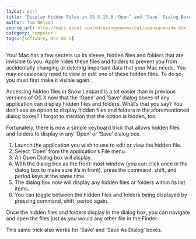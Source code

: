 ```yaml
---
layout: post
title: "Display Hidden Files in OS X 10.6 ‘Open’ and ‘Save’ Dialog Boxes"
author: Tom Nelson
source_url: http://macs.about.com/od/usingyourmac/qt/opensavehide.htm
category: computer
tags: [software, Mac OS X]
---
```


Your Mac has a few secrets up its sleeve, hidden files and folders that are
invisible to you. Apple hides these files and folders to prevent you from
accidentally changing or deleting important data that your Mac needs. You may
occasionally need to view or edit one of these hidden files. To do so, you must
first make it visible again.

<!--more-->

Accessing hidden files in Snow Leopard is a lot easier than in previous
versions of OS X now that the ‘Open’ and ‘Save’ dialog boxes of any application
can display hidden files and folders. What’s that you say? You don’t see an
option to display hidden files and folders in the aforementioned dialog boxes?
I forgot to mention that the option is hidden, too.

Fortunately, there is now a simple keyboard trick that allows hidden files and
folders to display in any ‘Open’ or ‘Save’ dialog box.

  1. Launch the application you wish to use to edit or view the hidden file.
  2. Select ‘Open’ from the application’s File menu.
  3. An Open Dialog box will display.
  4. With the dialog box as the front-most window (you can click once in the
     dialog box to make sure it’s in front), press the command, shift, and
     period keys at the same time.
  5. The dialog box now will display any hidden files or folders within its
     list items.
  6. You can toggle between the hidden files and folders being displayed by
     pressing command, shift, period again.

Once the hidden files and folders display in the dialog box, you can navigate
and open the files just as you would any other file in the Finder.

This same trick also works for ‘Save’ and ‘Save As Dialog’ boxes.
